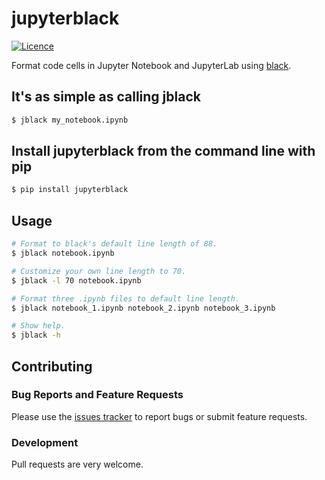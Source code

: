 # jupyterblack

[![Licence](https://img.shields.io/badge/license-MIT-blue.svg)](https://raw.githubusercontent.com/csurfer/blackcellmagic/master/LICENSE)

Format code cells in Jupyter Notebook and JupyterLab using [black](https://github.com/ambv/black).

## It's as simple as calling jblack

```bash
$ jblack my_notebook.ipynb
```

## Install jupyterblack from the command line with pip

```bash
$ pip install jupyterblack
```

## Usage

```bash
# Format to black's default line length of 88.
$ jblack notebook.ipynb

# Customize your own line length to 70.
$ jblack -l 70 notebook.ipynb

# Format three .ipynb files to default line length.
$ jblack notebook_1.ipynb notebook_2.ipynb notebook_3.ipynb

# Show help.
$ jblack -h
```

## Contributing

### Bug Reports and Feature Requests

Please use the [issues tracker](https://github.com/irahorecka/jupyterblack/issues) to report bugs or submit feature requests.

### Development

Pull requests are very welcome.
